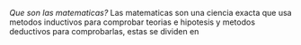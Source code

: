 *Que son las matematicas?*
Las matematicas son una ciencia exacta que usa metodos inductivos para comprobar teorias e hipotesis y metodos deductivos para comprobarlas, estas se dividen en

